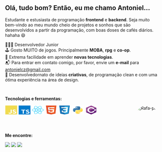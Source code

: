 ## Olá, tudo bom? Então, eu me chamo Antoniel...
Estudante e estusiasta de programação <b>frontend</b> e <b>backend</b>. Seja muito bem-vindo ao meu mundo cheio de projetos e sonhos que são desenvolvidos a partir da programação, com boas doses de cafés diários. hahaha 😄

👩🏽‍💻 Desenvolvedor Junior <br>
🕹️ Gosto MUITO de jogos. Principalmente <b>MOBA</b>, <b>rpg</b> e <b>co-op</b>. <br>
🚀 Extrema facilidade em aprender <b>novas tecnologias</b>. <br>
📬 Para entrar em contato comigo, por favor, envie um <b>e-mail</b> para [antonielcz@gmail.com](mailto:antonielcz@gmail.com) <br>
🌱 Desenvolvedornato de ideias <b>criativas</b>, de programação clean e com uma ótima experiência na área de design.

<br>

**Tecnologias e ferramentas:**
<div style="display: inline_block">
  <img align="center" alt="Rafa-Js" height="30" width="40" src="https://raw.githubusercontent.com/devicons/devicon/master/icons/javascript/javascript-plain.svg">
  <img align="center" alt="Rafa-Ts" height="30" width="40" src="https://raw.githubusercontent.com/devicons/devicon/master/icons/typescript/typescript-plain.svg">
  <img align="center" alt="Rafa-React" height="30" width="40" src="https://raw.githubusercontent.com/devicons/devicon/master/icons/react/react-original.svg">
  <img align="center" alt="Rafa-HTML" height="30" width="40" src="https://raw.githubusercontent.com/devicons/devicon/master/icons/html5/html5-original.svg">
  <img align="center" alt="Rafa-CSS" height="30" width="40" src="https://raw.githubusercontent.com/devicons/devicon/master/icons/css3/css3-original.svg">
  <img align="center" alt="Rafa-Python" height="30" width="40" src="https://raw.githubusercontent.com/devicons/devicon/master/icons/python/python-original.svg">
  <img align="center" alt="Rafa-Csharp" height="30" width="40" src="https://raw.githubusercontent.com/devicons/devicon/master/icons/csharp/csharp-original.svg">
  <img align="right" alt="Rafa-pic" height="150" style="border-radius:50px;" src="https://images2.imgbox.com/24/e9/sJP1QMWF_o.png" alt="image host"/>
</div>

##

<br>

**Me encontre:** 
<div> 
  <a href="https://instagram.com/antonieldcriativo" target="_blank"><img src="https://img.shields.io/badge/-Instagram-%23E4405F?style=for-the-badge&logo=instagram&logoColor=white" target="_blank"></a>
  <a href = "mailto:antonielcz@gmail.com"><img src="https://img.shields.io/badge/-Gmail-%23333?style=for-the-badge&logo=gmail&logoColor=white" target="_blank"></a>
  <a href="https://www.linkedin.com/in/antoniel-pereira-7a1696111/" target="_blank"><img src="https://img.shields.io/badge/-LinkedIn-%230077B5?style=for-the-badge&logo=linkedin&logoColor=white" target="_blank"></a> 
  
</div>

##
